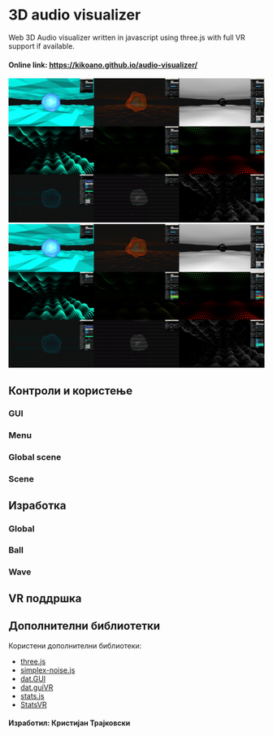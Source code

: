 # 3D audio visualizer
Web 3D Аudio visualizer written in javascript using three.js with full VR support if available.

#### Online link: https://kikoano.github.io/audio-visualizer/
![audio visualizer](https://github.com/kikoano/audio-visualizer/blob/master/images/audio%20visualizer.png)
![audio visualizer](https://github.com/kikoano/audio-visualizer/blob/master/images/audio%20visualizer.png)
## Контроли и користење
### GUI
### Menu
### Global scene
### Scene
## Изработка
### Global
### Ball
### Wave

## VR поддршка

## Дополнителни библиотетки
Користени дополнителни библиотеки:
* [three.js](https://github.com/mrdoob/three.js/)
* [simplex-noise.js](https://github.com/jwagner/simplex-noise.js)
* [dat.GUI](https://github.com/dataarts/dat.gui)
* [dat.guiVR](https://github.com/dataarts/dat.guiVR)
* [stats.js](https://github.com/mrdoob/stats.js/)
* [StatsVR](https://github.com/Sean-Bradley/StatsVR)
#### Изработил: Кристијан Трајковски
